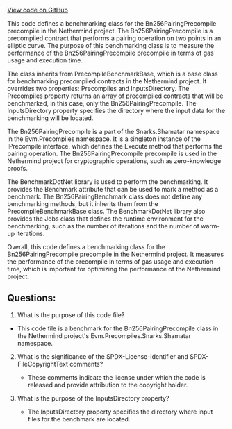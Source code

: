 [View code on GitHub](https://github.com/nethermindeth/nethermind/Nethermind.Precompiles.Benchmark/Bn256PairingBenchmark.cs)

This code defines a benchmarking class for the Bn256PairingPrecompile precompile in the Nethermind project. The Bn256PairingPrecompile is a precompiled contract that performs a pairing operation on two points in an elliptic curve. The purpose of this benchmarking class is to measure the performance of the Bn256PairingPrecompile precompile in terms of gas usage and execution time.

The class inherits from PrecompileBenchmarkBase, which is a base class for benchmarking precompiled contracts in the Nethermind project. It overrides two properties: Precompiles and InputsDirectory. The Precompiles property returns an array of precompiled contracts that will be benchmarked, in this case, only the Bn256PairingPrecompile. The InputsDirectory property specifies the directory where the input data for the benchmarking will be located.

The Bn256PairingPrecompile is a part of the Snarks.Shamatar namespace in the Evm.Precompiles namespace. It is a singleton instance of the IPrecompile interface, which defines the Execute method that performs the pairing operation. The Bn256PairingPrecompile precompile is used in the Nethermind project for cryptographic operations, such as zero-knowledge proofs.

The BenchmarkDotNet library is used to perform the benchmarking. It provides the Benchmark attribute that can be used to mark a method as a benchmark. The Bn256PairingBenchmark class does not define any benchmarking methods, but it inherits them from the PrecompileBenchmarkBase class. The BenchmarkDotNet library also provides the Jobs class that defines the runtime environment for the benchmarking, such as the number of iterations and the number of warm-up iterations.

Overall, this code defines a benchmarking class for the Bn256PairingPrecompile precompile in the Nethermind project. It measures the performance of the precompile in terms of gas usage and execution time, which is important for optimizing the performance of the Nethermind project.
## Questions: 
 1. What is the purpose of this code file?
   - This code file is a benchmark for the Bn256PairingPrecompile class in the Nethermind project's Evm.Precompiles.Snarks.Shamatar namespace.

2. What is the significance of the SPDX-License-Identifier and SPDX-FileCopyrightText comments?
   - These comments indicate the license under which the code is released and provide attribution to the copyright holder.

3. What is the purpose of the InputsDirectory property?
   - The InputsDirectory property specifies the directory where input files for the benchmark are located.